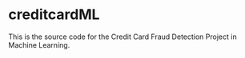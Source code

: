 # creditcardML
This is the source code for the Credit Card Fraud Detection Project in Machine Learning.  
